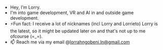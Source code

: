 - Hey, I’m Lorry. 
- I'm into game development, VR and AI in and outside game development.
- ⚡Fun fact: I receive a lot of nicknames (incl Lorry and Lorrieto) Lorry is the latest, so it might be updated later on and that's not up to me ofcourse (=_=).
- 📫 Reach me via my email @lorrahngobeni.ln@gmail.com

<!---
Lorrieto/Lorrieto is a ✨ special ✨ repository because its `README.md` (this file) appears on your GitHub profile.
You can click the Preview link to take a look at your changes.
--->
